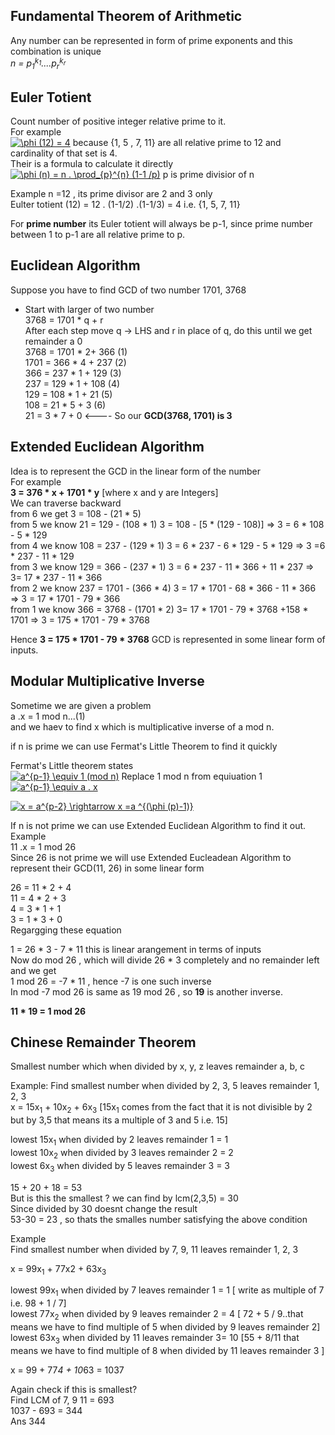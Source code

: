 ## Fundamental Theorem of Arithmetic
Any number can be represented in form of prime exponents and this combination is unique  
*n = p<sub>1</sub><sup>k<sub>1</sub></sup>....p<sub>r</sub><sup>k<sub>r</sub></sup>*
## Euler Totient
Count number of positive integer relative prime to it.  
For example  
<a href="https://www.codecogs.com/eqnedit.php?latex=\phi&space;(12)&space;=&space;4" target="_blank"><img src="https://latex.codecogs.com/gif.latex?\phi&space;(12)&space;=&space;4" title="\phi (12) = 4" /></a>
because {1, 5 , 7, 11} are all relative prime to 12 and cardinality of that set is 4.  
Their is a formula to calculate it directly  
<a href="https://www.codecogs.com/eqnedit.php?latex=\phi&space;(n)&space;=&space;n&space;.&space;\prod_{p}^{n}&space;(1-1&space;/p)" target="_blank"><img src="https://latex.codecogs.com/gif.latex?\phi&space;(n)&space;=&space;n&space;.&space;\prod_{p}^{n}&space;(1-1&space;/p)" title="\phi (n) = n . \prod_{p}^{n} (1-1 /p)" /></a>
p is prime divisior of n

Example n =12 , its prime divisor are 2 and 3 only   
Eulter totient (12) = 12 . (1-1/2) .(1-1/3) = 4 i.e. {1, 5, 7, 11}   

For __prime number__ its Euler totient will always be p-1, since prime number between 1 to p-1 are all relative prime to p.


## Euclidean Algorithm
Suppose you have to find GCD of two number 1701, 3768  
- Start with larger of two number  
3768 = 1701 * q + r  
After each step move q -> LHS and r in place of q, do this until we get remainder a 0  
3768 = 1701 * 2+ 366  (1)  
1701 = 366 * 4 + 237  (2)  
366  = 237 * 1 + 129  (3)  
237  = 129 * 1 + 108  (4)  
129  = 108 * 1 + 21   (5)  
108  = 21  * 5 + 3    (6)  
21   = 3 * 7   + 0    <---- So our __GCD(3768, 1701) is 3__

## Extended Euclidean Algorithm
Idea is to represent the GCD in the linear form of the number  
For example  
__3 = 376 * x + 1701 * y__ [where x and y are Integers]  
We can traverse backward  
from 6 we get 3 = 108 - (21 * 5)  
from 5 we know 21 =  129 - (108 * 1)   3 = 108 - [5 * (129 - 108)]           =>  3 = 6 * 108 - 5 * 129  
from 4 we know 108 = 237 - (129 * 1)   3 = 6 * 237 - 6 * 129 - 5 * 129       => 3 =6 * 237 - 11 * 129  
from 3 we know 129 = 366 - (237 * 1)   3 = 6 * 237 - 11 * 366 + 11 * 237     => 3= 17 * 237 - 11 * 366  
from 2 we know 237 = 1701 - (366 * 4)  3 = 17 * 1701 - 68 * 366 - 11 * 366   => 3 = 17 * 1701 - 79 * 366  
from 1 we know 366 = 3768 - (1701 * 2) 3=  17 * 1701 - 79 * 3768 +158 * 1701 => 3 = 175 * 1701 - 79 * 3768  

Hence __3 = 175 * 1701 - 79 * 3768__ GCD is represented in some linear form of inputs.  

## Modular Multiplicative Inverse
Sometime we are given a problem  
a .x  = 1 mod n...(1)  
and we haev to find x which is multiplicative inverse of a mod n.  

if n is prime we can use Fermat's Little Theorem to find it quickly

Fermat's Little theorem states  
<a href="https://www.codecogs.com/eqnedit.php?latex=a^{p-1}&space;\equiv&space;1&space;(mod&space;n)" target="_blank"><img src="https://latex.codecogs.com/gif.latex?a^{p-1}&space;\equiv&space;1&space;(mod&space;n)" title="a^{p-1} \equiv 1 (mod n)" /></a>
   Replace 1 mod n from equiuation 1  
<a href="https://www.codecogs.com/eqnedit.php?latex=a^{p-1}&space;\equiv&space;a&space;.&space;x" target="_blank"><img src="https://latex.codecogs.com/gif.latex?a^{p-1}&space;\equiv&space;a&space;.&space;x" title="a^{p-1} \equiv a . x" /></a>  

<a href="https://www.codecogs.com/eqnedit.php?latex=x&space;=&space;a^{p-2}&space;\rightarrow&space;x&space;=a&space;^{(\phi&space;(p)-1)}" target="_blank"><img src="https://latex.codecogs.com/gif.latex?x&space;=&space;a^{p-2}&space;\rightarrow&space;x&space;=a&space;^{(\phi&space;(p)-1)}" title="x = a^{p-2} \rightarrow x =a ^{(\phi (p)-1)}" /></a>

If n is not prime we can use Extended Euclidean Algorithm to find it out.  
Example  
11 .x = 1 mod 26  
Since 26 is not prime we will use Extended Eucleadean Algorithm to represent their GCD(11, 26) in some linear form  

26 = 11 * 2 + 4  
11 = 4 *  2 + 3  
4  = 3 * 1  + 1  
3  = 1 * 3  + 0  
Regargging these equation  

1 = 26 * 3 - 7 * 11 this is linear arangement in terms of inputs  
Now do mod 26 , which will divide 26 * 3 completely and no remainder left and we get  
1 mod 26 = -7 * 11 , hence -7 is one such inverse  
In mod -7 mod 26 is same as 19 mod 26 , so **19** is another inverse.

**11 * 19 = 1 mod 26**




## Chinese Remainder Theorem
Smallest number which when divided by x, y, z leaves remainder a, b, c

Example:
Find smallest number when divided by 2, 3, 5 leaves remainder 1, 2, 3  
x = 15x<sub>1</sub> + 10x<sub>2</sub> + 6x<sub>3</sub> [15x<sub>1</sub> comes from the fact that it is not divisible by 2 but by 3,5 that means its a multiple of 3 and 5 i.e. 15]  

lowest 15x<sub>1</sub> when divided by 2 leaves remainder 1 = 1  
lowest 10x<sub>2</sub> when divided by 3 leaves remainder 2 = 2  
lowest 6x<sub>3</sub>  when divided by 5 leaves remainder 3 = 3  

15 + 20 + 18 = 53  
But is this the smallest ? we can find by lcm(2,3,5) = 30  
Since divided by 30 doesnt change the result  
53-30 = 23 , so thats the smalles number satisfying the above condition  

Example  
Find smallest number when divided by 7, 9, 11 leaves remainder 1, 2, 3  

x = 99x<sub>1</sub> + 77x2 + 63x<sub>3</sub>  

lowest 99x<sub>1</sub> when divided by 7 leaves remainder 1 = 1 [ write as multiple of 7 i.e. 98 + 1 / 7]  
lowest 77x<sub>2</sub> when divided by 9 leaves remainder 2 = 4  [ 72 + 5 / 9..that means we have to find multiple of 5 when divided by 9 leaves remainder 2]  
lowest 63x<sub>3</sub> when divided by 11 leaves remainder 3= 10   [55 + 8/11 that means we have to find multiple of 8 when divided by 11 leaves remainder 3 ]  

x = 99 + 77*4 + 10*63 = 1037  

Again check if this is smallest?  
Find LCM of 7, 9 11 = 693  
1037 - 693 = 344  
Ans 344  

